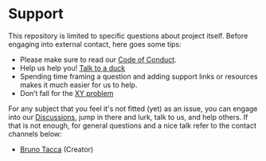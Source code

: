 # Support

This repository is limited to specific questions about project itself. Before engaging into external contact, here goes some tips:

- Please make sure to read our [Code of Conduct](CODE_OF_CONDUCT.md). 
- Help us help you! [Talk to a duck](https://rubberduckdebugging.com)
- Spending time framing a question and adding support links or resources makes it much easier for us to help.
- Don’t fall for the [XY problem](https://meta.stackexchange.com/questions/66377/what-is-the-xy-problem/66378#66378)

For any subject that you feel it's not fitted (yet) as an issue, you can engage into our [Discussions](https://github.com/brunotacca/INTRACS/discussions), jump in there and lurk, talk to us, and help others. If that is not enough, for general questions and a nice talk refer to the contact channels below:

* [Bruno Tacca](mailto:brunotacca@gmail.com) (Creator)